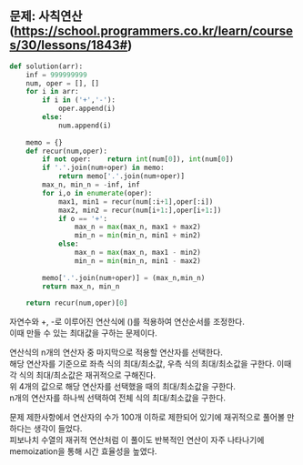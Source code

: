 ## 문제: 사칙연산(https://school.programmers.co.kr/learn/courses/30/lessons/1843#)

```python
def solution(arr):
    inf = 999999999
    num, oper = [], []
    for i in arr:
        if i in ('+','-'):
            oper.append(i)
        else:
            num.append(i)
    
    memo = {}
    def recur(num,oper):
        if not oper:    return int(num[0]), int(num[0])
        if '.'.join(num+oper) in memo:
            return memo['.'.join(num+oper)]
        max_n, min_n = -inf, inf
        for i,o in enumerate(oper):
            max1, min1 = recur(num[:i+1],oper[:i])
            max2, min2 = recur(num[i+1:],oper[i+1:])
            if o == '+':
                max_n = max(max_n, max1 + max2)
                min_n = min(min_n, min1 + min2)
            else:
                max_n = max(max_n, max1 - min2)
                min_n = min(min_n, min1 - max2)
        
        memo['.'.join(num+oper)] = (max_n,min_n)
        return max_n, min_n
    
    return recur(num,oper)[0]
```
자연수와 +, -로 이루어진 연산식에 ()를 적용하여 연산순서를 조정한다.  
이때 만들 수 있는 최대값을 구하는 문제이다.  

연산식의 n개의 연산자 중 마지막으로 적용할 연산자를 선택한다.  
해당 연산자를 기준으로 좌측 식의 최대/최소값, 우측 식의 최대/최소값을 구한다. 이때 각 식의 최대/최소값은 재귀적으로 구해진다.  
위 4개의 값으로 해당 연산자를 선택했을 때의 최대/최소값을 구한다.  
n개의 연산자를 하나씩 선택하여 전체 식의 최대/최소값을 구한다.  

문제 제한사항에서 연산자의 수가 100개 이하로 제한되어 있기에 재귀적으로 풀어볼 만하다는 생각이 들었다.  
피보나치 수열의 재귀적 연산처럼 이 풀이도 반복적인 연산이 자주 나타나기에 memoization을 통해 시간 효율성을 높였다.  
